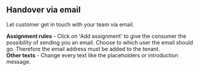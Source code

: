 ## Handover via email
Let customer get in touch with your team via email.

**Assignment rules** - Click on 'Add assignment' to give the consumer the possibility of sending you an email. Choose to which user the email should go. Therefore the email address must be added to the tenant.     
**Other texts** - Change every text like the placeholders or introduction message.
